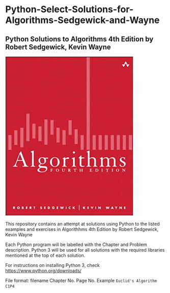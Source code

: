 # Python-Select-Solutions-for-Algorithms-Sedgewick-and-Wayne
## Python Solutions to Algorithms 4th Edition by Robert Sedgewick, Kevin Wayne

<img src='https://raw.githubusercontent.com/SamSamhuns/Python-Solutions-for-Algorithms-Sedgewick-and-Wayne/master/book_image.jpg'>

This repository contains an attempt at solutions using Python to the listed examples and exercises in Algorithhms 4th Edition by Robert Sedgewick, Kevin Wayne

Each Python program will be labelled with the Chapter and Problem description.
Python 3 will be used for all solutions with the required libraries mentioned at the top of each solution.

For instructions on installing Python 3, check <https://www.python.org/downloads/>

File format: filename Chapter No. Page No. Example ``` Euclid's Algorithm C1P4  ```
